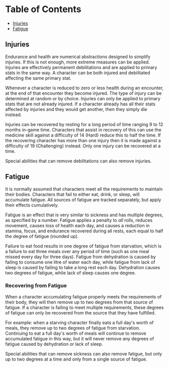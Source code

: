 # Table of Contents

* [Injuries](#injuries)
* [Fatigue](#fatigue)

## Injuries

Endurance and health are numerical abstractions designed to simplify injuries. If this is not enough, more extreme measures can be applied. Injuries are effectively permanent debilitations and are applied to primary stats in the same way. A character can be both injured and debilitated affecting the same primary stat.

Whenever a character is reduced to zero or less health during an encounter, at the end of that encounter they become injured. The type of injury can be determined at random or by choice. Injuries can only be applied to primary stats that are not already injured. If a character already has all their stats affected by injuries and they would get another, then they simply die instead.

Injuries can be recovered by resting for a long period of time ranging 9 to 12 months in-game time. Characters that assist in recovery of this can use the medicine skill against a difficulty of 14 (Hard) reduce this to half the time. If the recovering character has more than one injury then it is made against a difficulty of 19 (Challenging) instead. Only one injury can be recovered at a time.

Special abilities that can remove debilitations can also remove injuries.

## Fatigue

It is normally assumed that characters meet all the requirements to maintain their bodies. Characters that fail to either eat, drink, or sleep, will accumulate fatigue. All sources of fatigue are tracked separately, but apply their effects cumulatively.

Fatigue is an effect that is very similar to sickness and has multiple degrees, as specified by a number. Fatigue applies a penalty to *all* rolls, reduces movement, causes loss of health each day, and causes a reduction in stamina, focus, and endurance recovered during all rests, each equal to half the degree of fatigue (rounded up).

Failure to eat food results in one degree of fatigue from starvation, which is a failure to eat three meals over any period of time (such as one meal missed every day for three days). Fatigue from dehydration is caused by failing to consume one litre of water each day, while fatigue from lack of sleep is caused by failing to take a long rest each day. Dehydration causes two degrees of fatigue, while lack of sleep causes one degree.

### Recovering from Fatigue

When a character accumulating fatigue properly meets the requirements of their body, they will then remove up to two degrees from that source of fatigue. If a character is failing to meet multiple requirements, these degrees of fatigue can only be recovered from the source that they have fulfilled.

For example: when a starving character finally eats a full day's worth of meals, they remove up to two degrees of fatigue from starvation. Continuing to eat a full day's worth of meals will continue to remove accumulated fatigue in this way, but it will never remove any degrees of fatigue caused by dehydration or lack of sleep.

Special abilities that can remove sickness can also remove fatigue, but only up to two degrees at a time and only from a single source of fatigue.